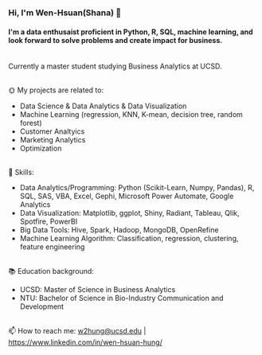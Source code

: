 ### Hi, I'm Wen-Hsuan(Shana) 👋

#### I'm a data enthusaist proficient in Python, R, SQL, machine learning, and look forward to solve problems and create impact for business.

<br/> Currently a master student studying Business Analytics at UCSD.

<br/> 🌞 My projects are related to:
- Data Science & Data Analytics & Data Visualization
- Machine Learning (regression, KNN, K-mean, decision tree, random forest) 
- Customer Analtyics
- Marketing Analytics
- Optimization 

<br/> 💪 Skills: 
- Data Analytics/Programming: Python (Scikit-Learn, Numpy, Pandas), R, SQL, SAS, VBA, Excel, Gephi, Microsoft Power Automate, Google Analytics
- Data Visualization: Matplotlib, ggplot, Shiny, Radiant, Tableau, Qlik, Spotfire, PowerBI
- Big Data Tools: Hive, Spark, Hadoop, MongoDB, OpenRefine
- Machine Learning Algorithm: Classification, regression, clustering, feature engineering

<br/> 📚 Education background:
- UCSD: Master of Science in Business Analytics
- NTU: Bachelor of Science in Bio-Industry Communication and Development

<br/>📫 How to reach me: w2hung@ucsd.edu | https://www.linkedin.com/in/wen-hsuan-hung/

